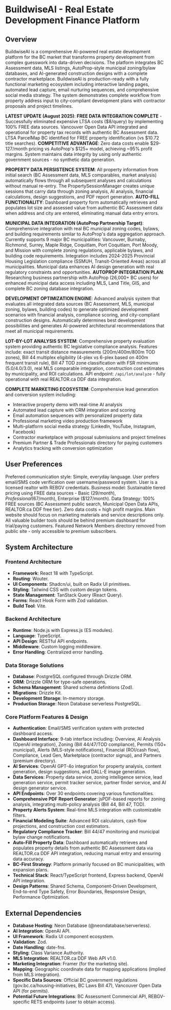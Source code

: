# BuildwiseAI - Real Estate Development Finance Platform

## Overview

BuildwiseAI is a comprehensive AI-powered real estate development platform for the BC market that transforms property development from complex guesswork into data-driven decisions. The platform integrates BC Assessment data, MLS listings, AutoProp-style municipal zoning/bylaw databases, and AI-generated construction designs with a complete contractor marketplace. BuildwiseAI is production-ready with a fully functional marketing ecosystem including interactive landing pages, automated lead capture, email nurturing sequences, and comprehensive social media strategy. The system demonstrates complete workflow from property address input to city-compliant development plans with contractor proposals and project timelines.

**LATEST UPDATE (August 2025)**: **FREE DATA INTEGRATION COMPLETE** - Successfully eliminated expensive LTSA costs ($8/query) by implementing 100% FREE data sources. Vancouver Open Data API integrated and operational for property tax records with authentic BC Assessment data. LTSA ParcelMap BC identified for FREE property identification (vs $10.72 title searches). **COMPETITIVE ADVANTAGE**: Zero data costs enable $29-127/month pricing vs AutoProp's $125+ model, achieving ~95% profit margins. System maintains data integrity by using only authentic government sources - no synthetic data generation.

**PROPERTY DATA PERSISTENCE SYSTEM**: All property information from initial search (BC Assessment data, MLS comparables, market analysis) automatically flows through all subsequent analyses and calculations without manual re-entry. The PropertySessionManager creates unique sessions that carry data through zoning analysis, AI analysis, financial calculations, design suggestions, and PDF report generation. **AUTO-FILL FUNCTIONALITY**: Dashboard property form automatically retrieves and populates lot size and assessed value from authentic BC Assessment data when address and city are entered, eliminating manual data entry errors.

**MUNICIPAL DATA INTEGRATION (AutoProp Partnership Target)**: Comprehensive integration with real BC municipal zoning codes, bylaws, and building requirements similar to AutoProp's data aggregation approach. Currently supports 9 major BC municipalities: Vancouver, Burnaby, Richmond, Surrey, Maple Ridge, Coquitlam, Port Coquitlam, Port Moody, and Mission with complete zoning regulations, applicable bylaws, and building code requirements. Integration includes 2024-2025 Provincial Housing Legislation compliance (SSMUH, Transit-Oriented Areas) across all municipalities. Municipal data enhances AI design generation with real regulatory constraints and opportunities. **AUTOPROP INTEGRATION PLAN**: Researching business partnership with AutoProp (26,000+ BC users) for enhanced municipal data access including MLS, Land Title, GIS, and complete BC zoning database integration.

**DEVELOPMENT OPTIMIZATION ENGINE**: Advanced analysis system that evaluates all integrated data sources (BC Assessment, MLS, municipal zoning, bylaws, building codes) to generate optimized development scenarios with financial analysis, compliance scoring, and city-compliant construction designs. Automatically determines best development possibilities and generates AI-powered architectural recommendations that meet all municipal requirements.

**LOT-BY-LOT ANALYSIS SYSTEM**: Comprehensive property evaluation system providing authentic BC legislative compliance analysis. Features include: exact transit distance measurements (200m/400m/800m TOD zones), Bill 44 multiplex eligibility (4-plex vs 6-plex based on 400m frequent transit rule), Bill 47 TOD zone classification with FSR minimums (5.0/4.0/3.0), real MLS comparable integration, construction cost estimates by municipality, and ROI calculations. API endpoint: `/api/lot/analyze` - fully operational with real REALTOR.ca DDF data integration.

**COMPLETE MARKETING ECOSYSTEM**: Comprehensive lead generation and conversion system including:
- Interactive property demo with real-time AI analysis
- Automated lead capture with CRM integration and scoring
- Email automation sequences with personalized property data
- Professional marketing video production framework
- Multi-platform social media strategy (LinkedIn, YouTube, Instagram, Facebook)
- Contractor marketplace with proposal submissions and project timelines
- Premium Partner & Trade Professionals directory for paying customers
- Analytics tracking with conversion optimization

## User Preferences

Preferred communication style: Simple, everyday language.
User prefers email/SMS code verification over username/password system.
User is a licensed realtor with REBGV credentials.
Business model: Sustainable tiered pricing using FREE data sources - Basic ($29/month), Professional ($67/month), Enterprise ($127/month).
Data Strategy: 100% FREE sources (BC Assessment public search, Municipal Open Data APIs, REALTOR.ca DDF free tier). Zero data costs = high profit margins.
Main website should focus on marketing materials and service descriptions only.
All valuable builder tools should be behind premium dashboard for trial/paying customers.
Featured Network Members directory removed from public site - only accessible to premium subscribers.

## System Architecture

### Frontend Architecture
- **Framework**: React 18 with TypeScript.
- **Routing**: Wouter.
- **UI Components**: Shadcn/ui, built on Radix UI primitives.
- **Styling**: Tailwind CSS with custom design tokens.
- **State Management**: TanStack Query (React Query).
- **Forms**: React Hook Form with Zod validation.
- **Build Tool**: Vite.

### Backend Architecture
- **Runtime**: Node.js with Express.js (ES modules).
- **Language**: TypeScript.
- **API Design**: RESTful API endpoints.
- **Middleware**: Custom logging middleware.
- **Error Handling**: Centralized error handling.

### Data Storage Solutions
- **Database**: PostgreSQL configured through Drizzle ORM.
- **ORM**: Drizzle ORM for type-safe operations.
- **Schema Management**: Shared schema definitions (Zod).
- **Migrations**: Drizzle Kit.
- **Development Storage**: In-memory storage.
- **Production Storage**: Neon Database serverless PostgreSQL.

### Core Platform Features & Design
- **Authentication**: Email/SMS verification system with protected dashboard access.
- **Dashboard Interface**: 9-tab interface including: Overview, AI Analysis (OpenAI integration), Zoning (Bill 44/47/TOD compliance), Permits (150+ municipal), Alerts (MLS-style notifications), Financial (ROI/cash flow), Compliance, Lead Gen, Marketplace (contractor signup), and Partners (premium directory).
- **AI Services**: OpenAI GPT-4o integration for property analysis, content generation, design suggestions, and DALL-E image generation.
- **Data Services**: Property data service, zoning intelligence service, lead generation service, permit tracker service, partner finder service, and AI design generator service.
- **API Endpoints**: Over 30 endpoints covering various functionalities.
- **Comprehensive PDF Report Generator**: jsPDF-based reports for zoning analysis, integrating multi-policy analysis (Bill 44, Bill 47, TOD).
- **Property Alerts System**: Real-time MLS integration with customizable filters.
- **Financial Modeling Suite**: Advanced ROI calculators, cash flow projections, and construction cost estimators.
- **Regulatory Compliance Tracker**: Bill 44/47 monitoring and municipal bylaw change notifications.
- **Auto-Fill Property Data**: Dashboard automatically retrieves and populates property details from authentic BC Assessment data via REALTOR.ca DDF API integration, reducing manual entry and ensuring data accuracy.
- **BC-First Strategy**: Platform primarily focused on BC municipalities, with expansion plans.
- **Technical Stack**: React/TypeScript frontend, Express backend, OpenAI API integration.
- **Design Patterns**: Shared Schema, Component-Driven Development, End-to-end Type Safety, Error Boundaries, Responsive Design, Performance Optimization.

## External Dependencies

- **Database Hosting**: Neon Database (@neondatabase/serverless).
- **AI Integration**: OpenAI API.
- **UI Framework**: Radix UI component ecosystem.
- **Validation**: Zod.
- **Date Handling**: date-fns.
- **Styling**: Class Variance Authority.
- **MLS Integration**: REALTOR.ca DDF Web API v1.0.
- **Marketing Integration**: Framer (for the marketing site).
- **Mapping**: Geographic coordinate data for mapping applications (implied from MLS integration).
- **Specific Data Sources**: Official BC government regulations (gov.bc.ca/housing-initiatives, BC Laws Bill 47), Vancouver Open Data API (for permits).
- **Potential Future Integrations**: BC Assessment Commercial API, REBGV-specific RETS endpoints (user to obtain access).